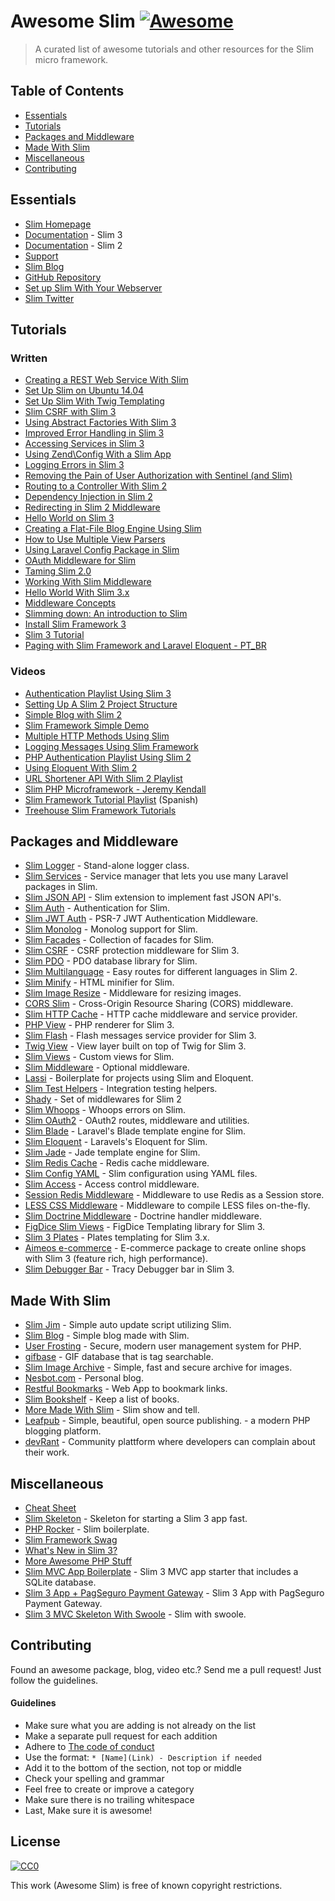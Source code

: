 # Awesome Slim [![Awesome](https://cdn.rawgit.com/sindresorhus/awesome/d7305f38d29fed78fa85652e3a63e154dd8e8829/media/badge.svg)](https://github.com/sindresorhus/awesome)

> A curated list of awesome tutorials and other resources for the Slim micro framework.

## Table of Contents

- [Essentials](#essentials)
- [Tutorials](#tutorials)
- [Packages and Middleware](#packages-and-middleware)
- [Made With Slim](#made-with-slim)
- [Miscellaneous](#miscellaneous)
- [Contributing](#contributing)

## Essentials
* [Slim Homepage](http://www.slimframework.com/)
* [Documentation](http://www.slimframework.com/docs/) - Slim 3
* [Documentation](http://docs.slimframework.com/) - Slim 2
* [Support](http://discourse.slimframework.com)
* [Slim Blog](http://www.slimframework.com/blog)
* [GitHub Repository](https://github.com/slimphp/Slim)
* [Set up Slim With Your Webserver](http://www.slimframework.com/docs/start/web-servers.html)
* [Slim Twitter](https://twitter.com/slimphp)


## Tutorials

### Written
* [Creating a REST Web Service With Slim](http://www.ibm.com/developerworks/library/x-slim-rest/)
* [Set Up Slim on Ubuntu 14.04](https://www.digitalocean.com/community/tutorials/how-to-install-and-configure-slim-framework-on-ubuntu-14-04)
* [Set Up Slim With Twig Templating](http://rottmann.net/2013/01/setting-up-slim-php-framework-with-twig-templating/)
* [Slim CSRF with Slim 3](http://akrabat.com/slim-csrf-with-slim-3/)
* [Using Abstract Factories With Slim 3](http://akrabat.com/using-abstract-factories-with-slim-3/)
* [Improved Error Handling in Slim 3](http://akrabat.com/improved-error-handling-in-slim-3/)
* [Accessing Services in Slim 3](http://akrabat.com/accessing-services-in-slim-3/)
* [Using Zend\Config With a Slim App](http://akrabat.com/using-zendconfig-with-a-slim-application/)
* [Logging Errors in Slim 3](http://akrabat.com/logging-errors-in-slim-3/)
* [Removing the Pain of User Authorization with Sentinel (and Slim)](http://www.sitepoint.com/removing-the-pain-of-user-authorization-with-sentinel/)
* [Routing to a Controller With Slim 2](http://akrabat.com/routing-to-a-controller-with-slim-framework-2/)
* [Dependency Injection in Slim 2](http://akrabat.com/dependency-injection-in-slim-framework-2/)
* [Redirecting in Slim 2 Middleware](http://akrabat.com/redirecting-in-slim-2-middleware/)
* [Hello World on Slim 3](http://www.slideshare.net/rszrama/hello-world-on-slim-framework-3x)
* [Creating a Flat-File Blog Engine Using Slim](http://code.tutsplus.com/tutorials/creating-a-flat-file-blog-engine-using-slim--net-25303)
* [How to Use Multiple View Parsers](http://thoughts.silentworks.co.uk/slim-php-101-how-to-use-multiple-view-parsers/)
* [Using Laravel Config Package in Slim](http://thoughts.silentworks.co.uk/slim-php-101-using-laravel-config-package/)
* [OAuth Middleware for Slim](http://www.lornajane.net/posts/2013/oauth-middleware-for-slim)
* [Taming Slim 2.0](http://code.tutsplus.com/tutorials/taming-slim-20--net-30669)
* [Working With Slim Middleware](http://www.sitepoint.com/working-with-slim-middleware/)
* [Hello World With Slim 3.x](http://ryanszrama.com/blog/06-18-2015/hello-world-slim-framework-3x)
* [Middleware Concepts](http://www.slimframework.com/docs/concepts/middleware.html)
* [Slimming down: An introduction to Slim](http://briward.com/articles/slimming-down/)
* [Install Slim Framework 3](http://help.fortrabbit.com/install-slim-framework-3)
* [Slim 3 Tutorial](http://tamingtheelephpant.com/page/slim-3-tutorial)
* [Paging with Slim Framework and Laravel Eloquent - PT_BR](http://www.raisiqueira.com/php/2016/05/20/paginacao-slim-framework.html)



### Videos

* [Authentication Playlist Using Slim 3](https://www.youtube.com/playlist?list=PLfdtiltiRHWGc_yY90XRdq6mRww042aEC)
* [Setting Up A Slim 2 Project Structure](https://www.youtube.com/watch?v=NFeWo1cqxnM)
* [Simple Blog with Slim 2](https://www.youtube.com/watch?v=sRfYgco3xo4)
* [Slim Framework Simple Demo](https://www.youtube.com/watch?v=26CRc89gN10)
* [Multiple HTTP Methods Using Slim](https://www.youtube.com/watch?v=81xFTpAvGA8)
* [Logging Messages Using Slim Framework](https://www.youtube.com/watch?v=dp96uv3CsdE)
* [PHP Authentication Playlist Using Slim 2](https://www.youtube.com/playlist?list=PLfdtiltiRHWGKUvioJly40RJZchSG2-34)
* [Using Eloquent With Slim 2](https://www.youtube.com/watch?v=AcdzW1hBa7o&list=PLfdtiltiRHWGBvMo2Ajtd0achYwNM5VEV)
* [URL Shortener API With Slim 2 Playlist](https://www.youtube.com/watch?v=rl9HZKPAZLc&list=PLfdtiltiRHWFVcpL0F6G-tuU3cj7xir7q)
* [Slim PHP Microframework - Jeremy Kendall](https://www.youtube.com/watch?v=yEA0VWHCFac)
* [Slim Framework Tutorial Playlist](https://www.youtube.com/watch?v=fd1AFANiqzo&list=PLf46te__lS18Ibg78065Tr3GWVhwLOtzf) (Spanish)
* [Treehouse Slim Framework Tutorials](https://teamtreehouse.com/library/building-websites-with-php)


## Packages and Middleware
* [Slim Logger](https://github.com/codeguy/Slim-Logger) - Stand-alone logger class.
* [Slim Services](https://github.com/itsgoingd/slim-services) - Service manager that lets you use many Laravel packages in Slim.
* [Slim JSON API](https://github.com/entomb/slim-json-api) - Slim extension to implement fast JSON API's.
* [Slim Auth](https://github.com/jeremykendall/slim-auth) - Authentication for Slim.
* [Slim JWT Auth](https://github.com/tuupola/slim-jwt-auth) - PSR-7 JWT Authentication Middleware.
* [Slim Monolog](https://github.com/flynsarmy/Slim-Monolog) - Monolog support for Slim.
* [Slim Facades](https://github.com/itsgoingd/slim-facades) - Collection of facades for Slim.
* [Slim CSRF](https://github.com/slimphp/Slim-Csrf) - CSRF protection middleware for Slim 3.
* [Slim PDO](https://github.com/FaaPz/Slim-PDO) - PDO database library for Slim.
* [Slim Multilanguage](https://github.com/SimoTod/slim-multilanguage) - Easy routes for different languages in Slim 2.
* [Slim Minify](https://github.com/christianklisch/slim-minify) - HTML minifier for Slim.
* [Slim Image Resize](https://github.com/tuupola/slim-image-resize) - Middleware for resizing images.
* [CORS Slim](https://github.com/palanik/CorsSlim) - Cross-Origin Resource Sharing (CORS) middleware.
* [Slim HTTP Cache](https://github.com/slimphp/Slim-HttpCache) - HTTP cache middleware and service provider.
* [PHP View](https://github.com/slimphp/PHP-View) - PHP renderer for Slim 3.
* [Slim Flash](https://github.com/slimphp/Slim-Flash) - Flash messages service provider for Slim 3.
* [Twig View](https://github.com/slimphp/Twig-View) - View layer built on top of Twig for Slim 3.
* [Slim Views](https://github.com/slimphp/Slim-Views) - Custom views for Slim.
* [Slim Middleware](https://github.com/slimphp/Slim-Middleware) - Optional middleware.
* [Lassi](https://github.com/jabranr/lassi) - Boilerplate for projects using Slim and Eloquent.
* [Slim Test Helpers](https://github.com/there4/slim-test-helpers) - Integration testing helpers.
* [Shady](https://github.com/laroo/Shady) - Set of middlewares for Slim 2
* [Slim Whoops](https://github.com/zeuxisoo/php-slim-whoops) - Whoops errors on Slim.
* [Slim OAuth2](https://github.com/chadicus/slim-oauth2) - OAuth2 routes, middleware and utilities.
* [Slim Blade](https://github.com/clickcoder/slim-blade) - Laravel's Blade template engine for Slim.
* [Slim Eloquent](https://github.com/kladd/slim-eloquent) - Laravels's Eloquent for Slim.
* [Slim Jade](https://github.com/w33ble/slim-jade) - Jade template engine for Slim.
* [Slim Redis Cache](https://github.com/abouvier/slim-redis-cache) - Redis cache middleware.
* [Slim Config YAML](https://github.com/techsterx/slim-config-yaml) - Slim configuration using YAML files.
* [Slim Access](https://github.com/abouvier/slim-access) - Access control middleware.
* [Session Redis Middleware](https://github.com/importlogic/slimphp-session-redis-middleware) - Middleware to use Redis as a Session store.
* [LESS CSS Middleware](https://github.com/hellogerard/less-slim-middleware) - Middleware to compile LESS files on-the-fly.
* [Slim Doctrine Middleware](https://github.com/juliangut/slim-doctrine-middleware) - Doctrine handler middleware.
* [FigDice Slim Views](https://github.com/figdice/figdice-slim) - FigDice Templating library for Slim 3.
* [Slim 3 Plates](https://github.com/projek-xyz/slim-plates) - Plates templating for Slim 3.x.
* [Aimeos e-commerce](https://github.com/aimeos/aimeos-slim) - E-commerce package to create online shops with Slim 3 (feature rich, high performance).
* [Slim Debugger Bar](https://github.com/runcmf/runtracy) - Tracy Debugger bar in Slim 3.


## Made With Slim
* [Slim Jim](https://github.com/jesalg/SlimJim) - Simple auto update script utilizing Slim.
* [Slim Blog](https://github.com/fdisotto/SlimBlog) - Simple blog made with Slim.
* [User Frosting](https://github.com/alexweissman/UserFrosting) - Secure, modern user management system for PHP.
* [gifbase](http://gifbase.com/) - GIF database that is tag searchable.
* [Slim Image Archive](https://github.com/ksdev-pl/Slim-Image-Archive) - Simple, fast and secure archive for images.
* [Nesbot.com](https://github.com/briannesbitt/nesbot.com) - Personal blog.
* [Restful Bookmarks](https://github.com/erkobridee/restful-bookmarks-phpslim) - Web App to bookmark links.
* [Slim Bookshelf](https://github.com/akrabat/slim-bookshelf) - Keep a list of books.
* [More Made With Slim](http://help.slimframework.com/discussions/show-and-tell) - Slim show and tell.
* [Leafpub](https://github.com/Leafpub/leafpub) - Simple, beautiful, open source publishing. - a modern PHP blogging platform.
* [devRant](https://www.devrant.io/) - Community plattform where developers can complain about their work.



## Miscellaneous
* [Cheat Sheet](https://andreiabohner.files.wordpress.com/2014/06/slim.pdf)
* [Slim Skeleton](https://github.com/slimphp/Slim-Skeleton) - Skeleton for starting a Slim 3 app fast.
* [PHP Rocker](https://github.com/victorjonsson/PHP-Rocker) - Slim boilerplate.
* [Slim Framework Swag](http://www.slimframework.com/swag/)
* [What's New in Slim 3?](http://www.slimframework.com/2015/02/11/whats-up-with-version-3.html)
* [More Awesome PHP Stuff](https://github.com/ziadoz/awesome-php)
* [Slim MVC App Boilerplate](https://github.com/jimfrenette/slim3-mvc) - Slim 3 MVC app starter that includes a SQLite database.
* [Slim 3 App + PagSeguro Payment Gateway](https://github.com/raisiqueira/Slim-PagSeguro) - Slim 3 App with PagSeguro Payment Gateway.
* [Slim 3 MVC Skeleton With Swoole](https://github.com/kcloze/slim-swoole) - Slim with swoole.



## Contributing
Found an awesome package, blog, video etc.? Send me a pull request! Just follow the guidelines.

#### Guidelines

* Make sure what you are adding is not already on the list
* Make a separate pull request for each addition
* Adhere to [The code of conduct](code-of-conduct.md)
* Use the format: `* [Name](Link) - Description if needed`
* Add it to the bottom of the section, not top or middle
* Check your spelling and grammar
* Feel free to create or improve a category
* Make sure there is no trailing whitespace
* Last, Make sure it is awesome!


## License

[![CC0](https://i.creativecommons.org/p/zero/1.0/88x31.png)](https://creativecommons.org/publicdomain/zero/1.0/)

This work (Awesome Slim) is free of known copyright restrictions.
